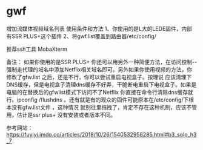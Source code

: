# gwf
增加流媒体视频域名列表
使用条件和方法
1、你使用的是L大的LEDE固件，内部有SSR PLUS+这个插件
2、将gwf.list覆盖到路由器/etc/config/

推荐ssh工具 MobaXterm 

备注：
如果你使用的是SSR PLUS+ 你还可以用另外一种简便方法，在访问控制--强制走代理的域名中添加Netflix相关域名即可。另外如果你使用视频的方法，你修改了gfw.list 之后，还是不行，你可以尝试重启电视盒子。按理说 应该清理下DNS缓存，但是电视盒子清理dns缓存不好弄，干脆断电重启下电视盒子。如果是电脑的在替换后的gfwlist模式下访问不了Netflix 你直接在命令行清除dns缓存就行。ipconfig /flushdns 。还有就是有的观众的固件可能原本在/etc/config/下根本没有gfw.list文件 ，这种情况 就别往里拖拽了，肯定不存在这种机制，应该不管用，估计是ssr plus+ 没有安装或者版本不同。

参考网站：https://fuyiyi.imdo.co/articles/2018/10/26/1540532958285.html#b3_solo_h3_7
